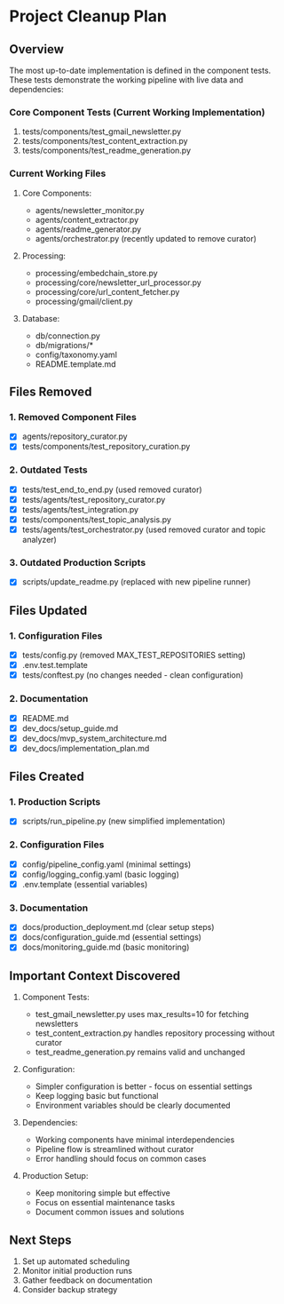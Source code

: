 # Project Cleanup Plan

## Overview

The most up-to-date implementation is defined in the component tests. These tests demonstrate the working pipeline with live data and dependencies:

### Core Component Tests (Current Working Implementation)
1. tests/components/test_gmail_newsletter.py
2. tests/components/test_content_extraction.py
3. tests/components/test_readme_generation.py

### Current Working Files
1. Core Components:
   - agents/newsletter_monitor.py
   - agents/content_extractor.py
   - agents/readme_generator.py
   - agents/orchestrator.py (recently updated to remove curator)

2. Processing:
   - processing/embedchain_store.py
   - processing/core/newsletter_url_processor.py
   - processing/core/url_content_fetcher.py
   - processing/gmail/client.py

3. Database:
   - db/connection.py
   - db/migrations/*
   - config/taxonomy.yaml
   - README.template.md

## Files Removed

### 1. Removed Component Files
- [x] agents/repository_curator.py
- [x] tests/components/test_repository_curation.py

### 2. Outdated Tests
- [x] tests/test_end_to_end.py (used removed curator)
- [x] tests/agents/test_repository_curator.py
- [x] tests/agents/test_integration.py
- [x] tests/components/test_topic_analysis.py
- [x] tests/agents/test_orchestrator.py (used removed curator and topic analyzer)

### 3. Outdated Production Scripts
- [x] scripts/update_readme.py (replaced with new pipeline runner)

## Files Updated

### 1. Configuration Files
- [x] tests/config.py (removed MAX_TEST_REPOSITORIES setting)
- [x] .env.test.template
- [x] tests/conftest.py (no changes needed - clean configuration)

### 2. Documentation
- [x] README.md
- [x] dev_docs/setup_guide.md
- [x] dev_docs/mvp_system_architecture.md
- [x] dev_docs/implementation_plan.md

## Files Created

### 1. Production Scripts
- [x] scripts/run_pipeline.py (new simplified implementation)

### 2. Configuration Files
- [x] config/pipeline_config.yaml (minimal settings)
- [x] config/logging_config.yaml (basic logging)
- [x] .env.template (essential variables)

### 3. Documentation
- [x] docs/production_deployment.md (clear setup steps)
- [x] docs/configuration_guide.md (essential settings)
- [x] docs/monitoring_guide.md (basic monitoring)

## Important Context Discovered

1. Component Tests:
   - test_gmail_newsletter.py uses max_results=10 for fetching newsletters
   - test_content_extraction.py handles repository processing without curator
   - test_readme_generation.py remains valid and unchanged

2. Configuration:
   - Simpler configuration is better - focus on essential settings
   - Keep logging basic but functional
   - Environment variables should be clearly documented

3. Dependencies:
   - Working components have minimal interdependencies
   - Pipeline flow is streamlined without curator
   - Error handling should focus on common cases

4. Production Setup:
   - Keep monitoring simple but effective
   - Focus on essential maintenance tasks
   - Document common issues and solutions

## Next Steps

1. Set up automated scheduling
2. Monitor initial production runs
3. Gather feedback on documentation
4. Consider backup strategy
